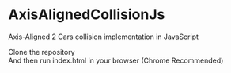 # AxisAlignedCollisionJs
Axis-Aligned 2 Cars collision implementation in JavaScript 

Clone the repository \
And then run index.html in your browser (Chrome Recommended)
